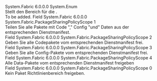 <Type Name="PackageSharingPolicyScope" FullName="System.Fabric.PackageSharingPolicyScope">
  <TypeSignature Language="C#" Value="public enum PackageSharingPolicyScope" />
  <TypeSignature Language="ILAsm" Value=".class public auto ansi sealed PackageSharingPolicyScope extends System.Enum" />
  <TypeSignature Language="DocId" Value="T:System.Fabric.PackageSharingPolicyScope" />
  <TypeSignature Language="VB.NET" Value="Public Enum PackageSharingPolicyScope" />
  <TypeSignature Language="F#" Value="type PackageSharingPolicyScope = " />
  <AssemblyInfo>
    <AssemblyName>System.Fabric</AssemblyName>
    <AssemblyVersion>6.0.0.0</AssemblyVersion>
  </AssemblyInfo>
  <Base>
    <BaseTypeName>System.Enum</BaseTypeName>
  </Base>
  <Docs>
    <summary>
      <para>Stellt den Bereich für die <see cref="T:System.Fabric.PackageSharingPolicy" />.</para>
    </summary>
    <remarks>To be added.</remarks>
  </Docs>
  <Members>
    <Member MemberName="All">
      <MemberSignature Language="C#" Value="All" />
      <MemberSignature Language="ILAsm" Value=".field public static literal valuetype System.Fabric.PackageSharingPolicyScope All = int32(1)" />
      <MemberSignature Language="DocId" Value="F:System.Fabric.PackageSharingPolicyScope.All" />
      <MemberSignature Language="VB.NET" Value="All" />
      <MemberSignature Language="F#" Value="All = 1" Usage="System.Fabric.PackageSharingPolicyScope.All" />
      <MemberType>Field</MemberType>
      <AssemblyInfo>
        <AssemblyName>System.Fabric</AssemblyName>
        <AssemblyVersion>6.0.0.0</AssemblyVersion>
      </AssemblyInfo>
      <ReturnValue>
        <ReturnType>System.Fabric.PackageSharingPolicyScope</ReturnType>
      </ReturnValue>
      <MemberValue>1</MemberValue>
      <Docs>
        <summary>
          <para>Teilen Sie alle Pakete mit Code "," Config "und" Daten aus der entsprechenden Dienstmanifest.</para>
        </summary>
      </Docs>
    </Member>
    <Member MemberName="Code">
      <MemberSignature Language="C#" Value="Code" />
      <MemberSignature Language="ILAsm" Value=".field public static literal valuetype System.Fabric.PackageSharingPolicyScope Code = int32(2)" />
      <MemberSignature Language="DocId" Value="F:System.Fabric.PackageSharingPolicyScope.Code" />
      <MemberSignature Language="VB.NET" Value="Code" />
      <MemberSignature Language="F#" Value="Code = 2" Usage="System.Fabric.PackageSharingPolicyScope.Code" />
      <MemberType>Field</MemberType>
      <AssemblyInfo>
        <AssemblyName>System.Fabric</AssemblyName>
        <AssemblyVersion>6.0.0.0</AssemblyVersion>
      </AssemblyInfo>
      <ReturnValue>
        <ReturnType>System.Fabric.PackageSharingPolicyScope</ReturnType>
      </ReturnValue>
      <MemberValue>2</MemberValue>
      <Docs>
        <summary>
          <para>Geben Sie alle Codepakete vom entsprechenden Dienstmanifest frei.</para>
        </summary>
      </Docs>
    </Member>
    <Member MemberName="Config">
      <MemberSignature Language="C#" Value="Config" />
      <MemberSignature Language="ILAsm" Value=".field public static literal valuetype System.Fabric.PackageSharingPolicyScope Config = int32(3)" />
      <MemberSignature Language="DocId" Value="F:System.Fabric.PackageSharingPolicyScope.Config" />
      <MemberSignature Language="VB.NET" Value="Config" />
      <MemberSignature Language="F#" Value="Config = 3" Usage="System.Fabric.PackageSharingPolicyScope.Config" />
      <MemberType>Field</MemberType>
      <AssemblyInfo>
        <AssemblyName>System.Fabric</AssemblyName>
        <AssemblyVersion>6.0.0.0</AssemblyVersion>
      </AssemblyInfo>
      <ReturnValue>
        <ReturnType>System.Fabric.PackageSharingPolicyScope</ReturnType>
      </ReturnValue>
      <MemberValue>3</MemberValue>
      <Docs>
        <summary>
          <para>Geben Sie alle Config-Pakete vom entsprechenden Dienstmanifest frei.</para>
        </summary>
      </Docs>
    </Member>
    <Member MemberName="Data">
      <MemberSignature Language="C#" Value="Data" />
      <MemberSignature Language="ILAsm" Value=".field public static literal valuetype System.Fabric.PackageSharingPolicyScope Data = int32(4)" />
      <MemberSignature Language="DocId" Value="F:System.Fabric.PackageSharingPolicyScope.Data" />
      <MemberSignature Language="VB.NET" Value="Data" />
      <MemberSignature Language="F#" Value="Data = 4" Usage="System.Fabric.PackageSharingPolicyScope.Data" />
      <MemberType>Field</MemberType>
      <AssemblyInfo>
        <AssemblyName>System.Fabric</AssemblyName>
        <AssemblyVersion>6.0.0.0</AssemblyVersion>
      </AssemblyInfo>
      <ReturnValue>
        <ReturnType>System.Fabric.PackageSharingPolicyScope</ReturnType>
      </ReturnValue>
      <MemberValue>4</MemberValue>
      <Docs>
        <summary>
          <para>Alle Data-Pakete vom entsprechenden Dienstmanifest freigeben</para>
        </summary>
      </Docs>
    </Member>
    <Member MemberName="None">
      <MemberSignature Language="C#" Value="None" />
      <MemberSignature Language="ILAsm" Value=".field public static literal valuetype System.Fabric.PackageSharingPolicyScope None = int32(0)" />
      <MemberSignature Language="DocId" Value="F:System.Fabric.PackageSharingPolicyScope.None" />
      <MemberSignature Language="VB.NET" Value="None" />
      <MemberSignature Language="F#" Value="None = 0" Usage="System.Fabric.PackageSharingPolicyScope.None" />
      <MemberType>Field</MemberType>
      <AssemblyInfo>
        <AssemblyName>System.Fabric</AssemblyName>
        <AssemblyVersion>6.0.0.0</AssemblyVersion>
      </AssemblyInfo>
      <ReturnValue>
        <ReturnType>System.Fabric.PackageSharingPolicyScope</ReturnType>
      </ReturnValue>
      <MemberValue>0</MemberValue>
      <Docs>
        <summary>
          <para>Kein Paket Richtlinienbereich freigeben.</para>
        </summary>
      </Docs>
    </Member>
  </Members>
</Type>